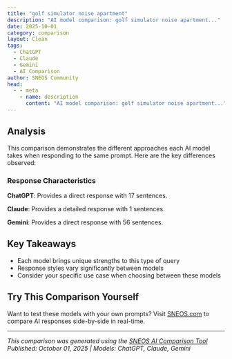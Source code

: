 ```yaml
---
title: "golf simulator noise apartment"
description: "AI model comparison: golf simulator noise apartment..."
date: 2025-10-01
category: comparison
layout: Clean
tags:
  - ChatGPT
  - Claude
  - Gemini
  - AI Comparison
author: SNEOS Community
head:
  - - meta
    - name: description
      content: "AI model comparison: golf simulator noise apartment..."
---
```


<ChatComparison
  title="golf simulator noise apartment"
  prompt="golf simulator noise apartment"
  :responses='{"ChatGPT": "If you\u2019re concerned about noise from a golf simulator in your apartment, here are some tips to reduce sound and avoid disturbing neighbors:\n\n1. **Choose a Quiet Golf Simulator Setup** \n - Opt for simulators with quieter impact mats or turf instead of hard hitting surfaces. \n - Use soft practice balls or foam balls instead of real balls to reduce noise.\n\n2. **Soundproof the Room** \n - Add acoustic panels or foam to walls to absorb sound. \n - Use thick curtains or sound-dampening window covers. \n - Place a rug or carpet under the simulator to reduce floor noise. \n - Consider sealing gaps around doors and windows to minimize sound leakage.\n\n3. **Use a Dedicated Enclosure or Netting** \n - Use a golf net or enclosure to contain balls and reduce the noise of balls hitting walls or floors.\n\n4. **Place Simulator Away from Shared Walls** \n - Set up the simulator in a room located away from neighbors\u0027 units or bedrooms.\n\n5. **Set Time Limits** \n - Use the simulator during reasonable hours to keep noise complaints to a minimum.\n\n6. **Use Sound Masking** \n - Play background music or a white noise machine to mask impact sounds.\n\nBy combining soundproofing techniques and careful setup choices, you can enjoy your golf simulator in an apartment without causing noise problems.", "Claude": "Golf simulators can create noise issues in apartments, but there are several ways to minimize the impact:\n\n## Common Noise Sources\n- **Ball impact** against the screen/net\n- **Club striking** the mat or floor\n- **Footsteps** and movement during swings\n- **Equipment vibrations** through the floor\n\n## Noise Reduction Solutions\n\n### Flooring \u0026 Mats\n- Use thick rubber mats or interlocking foam tiles\n- Install carpet padding underneath\n- Consider acoustic underlayment designed for impact noise\n\n### Timing \u0026 Etiquette\n- Avoid early morning/late evening use\n- Check your lease for quiet hours\n- Inform neighbors about your setup\n\n### Equipment Modifications\n- Choose foam practice balls for quieter impact\n- Use putting mats instead of full swing setups\n- Consider net systems with better sound dampening\n\n### Structural Solutions\n- Add area rugs around the simulator space\n- Use furniture pads under equipment\n- Install acoustic panels on walls if needed\n\n## Apartment-Friendly Alternatives\n- **Putting simulators** (much quieter)\n- **Swing trainers** without ball contact\n- **VR golf games** with minimal physical movement\n\nWould you like specific product recommendations for any of these noise reduction methods, or do you have questions about setting up a quieter golf simulator in your apartment?", "Gemini": "Living in an apartment with a golf simulator presents a challenge regarding noise. Here\u0027s a breakdown of noise sources and how to mitigate them:\n\n**1. Sources of Noise:**\n\n* **Impact:** The most significant source. The club hitting the ball creates a loud \u0022thwack\u0022 that can easily travel through walls and floors.\n* **Swing Noise:** While less impactful than the hit, the swooshing sound of a golf swing can be noticeable, especially with fast swing speeds.\n* **Mechanical Noise:** The projector, computer, and any other equipment running the simulator can create a hum or fan noise.\n* **Footsteps/Movement:** Walking and moving around the simulator area generates noise, especially on hard floors.\n* **Voice/Talking:** Excited reactions, commentary, or instruction during gameplay can be surprisingly loud.\n\n**2. Mitigation Strategies (Ordered by Impact):**\n\n* **Impact Screen Treatment:**\n * **Padding:** The key. Add a thick layer of impact-absorbing material behind the screen. Options include:\n * **Commercial Padding:** Specialized padding sold for golf simulators. Expensive but often the most effective.\n * **Moving Blankets:** Several layers of thick moving blankets hung behind the screen are a cost-effective starting point.\n * **Acoustic Panels:** Larger, denser panels will help absorb the initial \u0022thwack\u0022\n * **Gym Mats:** Thick, high-density gym mats or stall mats are also useful.\n * **Suspension:** How the screen is mounted matters. A screen that is suspended with give will vibrate less than one that is tightly attached to a frame. Use elastic cords or bungees.\n* **Enclosure:**\n * **Full Enclosure:** Ideally, enclose the simulator area as much as possible. This confines the sound. Build walls (even temporary ones using thick fabric or panels) and a ceiling to help contain noise.\n * **Partial Enclosure:** If a full enclosure isn\u0027t feasible, create partial walls or curtains around the impact area.\n* **Floor Treatment:**\n * **Thick Rug/Carpet:** A dense rug or carpet underneath the hitting mat will absorb impact sounds.\n * **Underlayment:** Place a thick, sound-dampening underlayment beneath the rug or carpet for added effectiveness.\n * **Hitting Mat:** The mat itself should be high-quality and have some cushioning.\n * **Rubber Matting:** Consider rubber matting under the whole area to reduce impact noises.\n* **Wall Treatment:**\n * **Acoustic Panels:** Cover walls with acoustic panels to absorb sound reflections. Focus on the walls closest to the impact screen.\n * **Bass Traps:** Corner-mounted bass traps help absorb low-frequency sounds, which can travel through walls.\n * **Heavy Curtains:** Thick, sound-absorbing curtains can help dampen sound.\n * **Bookshelves:** Filled bookshelves can also act as sound diffusers and absorbers.\n* **Equipment Noise Reduction:**\n * **Projector Placement:** Position the projector away from shared walls or use a projector enclosure to muffle its sound.\n * **Quiet Fans:** Replace noisy fan in your computer with quieter, larger fans.\n * **Soundproof Enclosure:** For particularly noisy equipment, consider building or buying a soundproof enclosure.\n* **Gameplay Adjustments:**\n * **Swing Speed:** Consciously reducing your swing speed, especially indoors, can significantly reduce the impact noise.\n * **Quiet Reactions:** Be mindful of your noise level during play.\n * **Headphones/Earbuds:** Using headphones or earbuds for audio will reduce the need to speak loudly.\n* **Communication with Neighbors:**\n * **Talk to Your Neighbors:** Before setting up the simulator, talk to your neighbors about your plans. Be open to their concerns and work with them to find solutions.\n * **Offer Time Restrictions:** Agree to limit simulator use to certain hours of the day.\n * **Offer to Let Them Try It:** A little goodwill can go a long way.\n* **Building Structure:**\n * **Older Buildings:** Usually have thicker walls and better sound insulation than newer buildings.\n * **Placement of Unit:** Try to place the simulator in a room that shares the fewest walls with neighbors. Corner rooms are generally better.\n * **Apartment Features:** Look for units with concrete floors and walls.\n\n**3. Important Considerations:**\n\n* **Building Codes/Regulations:** Check your apartment lease and local building codes regarding noise restrictions. You may be required to adhere to specific noise levels.\n* **Budget:** Soundproofing can be expensive. Prioritize the most impactful solutions and gradually improve the setup as your budget allows.\n* **Testing:** Use a sound level meter app (many are available for smartphones) to measure the noise levels in your apartment and your neighbors\u0027 apartments before and after implementing noise reduction measures. This will help you gauge the effectiveness of your efforts.\n* **Professional Advice:** If you\u0027re struggling with noise issues, consider consulting with an acoustical consultant. They can assess your specific situation and recommend tailored solutions.\n\n**Prioritize the mitigation techniques focusing on the point of impact first. Good luck!**\n"}' 
  published-date="18:12"
/>

## Analysis

This comparison demonstrates the different approaches each AI model takes when responding to the same prompt. Here are the key differences observed:

### Response Characteristics

**ChatGPT**: Provides a direct response with 17 sentences. 

**Claude**: Provides a detailed response with 1 sentences. 

**Gemini**: Provides a direct response with 56 sentences. 

## Key Takeaways

- Each model brings unique strengths to this type of query
- Response styles vary significantly between models
- Consider your specific use case when choosing between these models

## Try This Comparison Yourself

Want to test these models with your own prompts? Visit [SNEOS.com](https://sneos.com) to compare AI responses side-by-side in real-time.

---

*This comparison was generated using the [SNEOS AI Comparison Tool](https://sneos.com)*
*Published: October 01, 2025 | Models: ChatGPT, Claude, Gemini*
